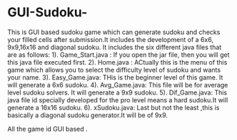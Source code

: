 # GUI-Sudoku-
This is GUI based sudoku game which can generate sudoku and checks your filled cells after submission.It includes the development of a 6x6, 9x9,16x16 and diagonal sudoku.
It includes the six different java files that are as follows:
1). Game_Start.java : If you open the jar file, then you will get this java file executed first.
2). Home.java : ACtually this is the menu of this game which allows you to select the difficulty level of sudoku and wants your name.
3). Easy_Game.java: THis is the beginner level of this game. It will generate a 6x6 sudoku.
4). Avg_Game.java: This file will be for average level sudoku solvers. It will generate a 9x9 sudoku.
5). Dif_Game.java: This java file id specially developed for the pro level means a hard sudoku.It will generate a 16x16 sudoku.
6). xSudoku.java: Last but not the least ,this is basically  a diagonal sudoku generator.It will be of 9x9.

All the game id GUI based .
